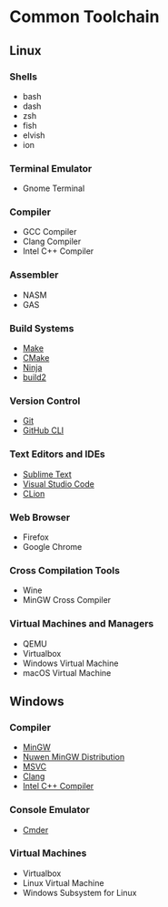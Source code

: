 # Common Toolchain

## Linux

### Shells
- bash
- dash
- zsh
- fish
- elvish
- ion

### Terminal Emulator
- Gnome Terminal

### Compiler
- GCC Compiler
- Clang Compiler
- Intel C++ Compiler

### Assembler
- NASM
- GAS

### Build Systems
- [Make](https://www.gnu.org/software/make/)
- [CMake](https://cmake.org/)
- [Ninja](https://ninja-build.org/)
- [build2](https://build2.org/)

### Version Control
- [Git](https://git-scm.com/)
- [GitHub CLI](https://cli.github.com/)

### Text Editors and IDEs
- [Sublime Text](https://www.sublimetext.com/)
- [Visual Studio Code](https://code.visualstudio.com/)
- [CLion](https://www.jetbrains.com/clion/)

### Web Browser
- Firefox
- Google Chrome

### Cross Compilation Tools
- Wine
- MinGW Cross Compiler

### Virtual Machines and Managers
- QEMU
- Virtualbox
- Windows Virtual Machine
- macOS Virtual Machine

## Windows
### Compiler
- [MinGW](http://mingw.org/)
- [Nuwen MinGW Distribution](https://nuwen.net/mingw.html)
- [MSVC]()
- [Clang](https://clang.llvm.org/get_started.html)
- [Intel C++ Compiler](https://software.intel.com/content/www/us/en/develop/tools/compilers/c-compilers.html)

### Console Emulator
- [Cmder](https://cmder.net/)

### Virtual Machines
- Virtualbox
- Linux Virtual Machine
- Windows Subsystem for Linux